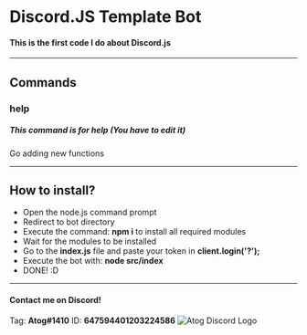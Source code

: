 # Discord.JS Template Bot
#### This is the first code I do about __Discord.js__

------------

## Commands
### help
##### This command is for help (You have to edit it)

Go adding new functions

------------
## How to install?
* Open the node.js command prompt
* Redirect to bot directory
* Execute the command: __npm i__ to install all required modules
* Wait for the modules to be installed
* Go to the __index.js__ file and paste your token in __client.login('?');__
* Execute the bot with: __node src/index__
* DONE! :D
------------
#### Contact me on Discord!
Tag: __Atog#1410__ 
ID: __647594401203224586__ 
![Atog Discord Logo](https://cdn.discordapp.com/avatars/647594401203224586/c40ce6aa71ca924049f0e1b74c77b7fc.png?size=2048)
  
